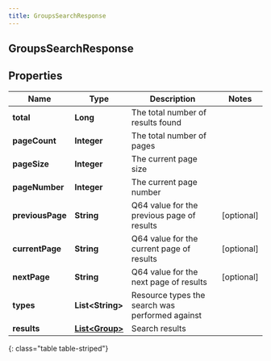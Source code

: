 ```yaml
---
title: GroupsSearchResponse
---
```


## GroupsSearchResponse

## Properties

| Name             | Type                                                   | Description                                     | Notes      |
| ---------------- | ------------------------------------------------------ | ----------------------------------------------- | ---------- |
| **total**        | <!----><!---->**Long**<!---->                          | The total number of results found               |            |
| **pageCount**    | <!----><!---->**Integer**<!---->                       | The total number of pages                       |            |
| **pageSize**     | <!----><!---->**Integer**<!---->                       | The current page size                           |            |
| **pageNumber**   | <!----><!---->**Integer**<!---->                       | The current page number                         |            |
| **previousPage** | <!----><!---->**String**<!---->                        | Q64 value for the previous page of results      | [optional] |
| **currentPage**  | <!----><!---->**String**<!---->                        | Q64 value for the current page of results       | [optional] |
| **nextPage**     | <!----><!---->**String**<!---->                        | Q64 value for the next page of results          | [optional] |
| **types**        | <!----><!---->**List&lt;String&gt;**<!---->            | Resource types the search was performed against |            |
| **results**      | <!----><!---->[**List&lt;Group&gt;**](Group.md)<!----> | Search results                                  |            |

{: class="table table-striped"}
